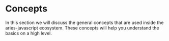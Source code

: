 # Concepts

In this section we will discuss the general concepts that are used inside the
aries-javascript ecosystem. These concepts will help you understand the basics
on a high level.

